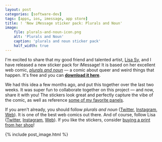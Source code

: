 ```yaml
---
layout: post
categories: [software-dev]
tags: [apps, ios, imessage, app store]
title: ! 'New iMessage sticker pack: Plurals and Noun'
image:
    file: plurals-and-noun-icon.png
    alt: 'Plurals and Noun'
    caption: 'plurals and noun sticker pack'
    half_width: true
---
```


I'm excited to share that my good friend and talented artist, [Lisa Sy](https://www.lisasy.com), and I have released a new sticker pack for iMessage! It is based on her excellent web comic, [*plurals and noun*](https://pluralsandnoun.com) &mdash; a comic about queer and weird things that happen. It's free and you can [**download it here**](https://apps.apple.com/us/app/plurals-and-noun/id1479649555).

<!--excerpt-->

We had this idea a few months ago, and put this together over the last two weeks. It was super fun to collaborate together on this project &mdash; and now, share it with you! The stickers look great and perfectly capture the vibe of the comic, as well as reference [some of my favorite panels](https://www.instagram.com/p/BgbupphDzcx/).

If you aren't already, you should follow *plurals and noun* ([Twitter](https://twitter.com/pluralsandnoun), [Instagram](https://www.instagram.com/pluralsandnoun/), [Web](https://pluralsandnoun.com)). It is one of the best web comics out there. And of course, follow Lisa ([Twitter](https://twitter.com/lisasy), [Instagram](https://www.instagram.com/lisasyart/), [Web](https://www.lisasy.com)). If you like the stickers, consider [buying a print from her shop](https://lisasy.bigcartel.com)!

{% include post_image.html %}
